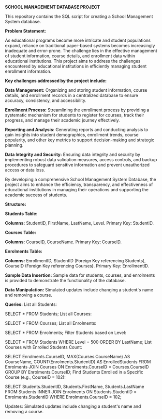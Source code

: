 **SCHOOL MANAGEMENT DATABASE PROJECT**

This repository contains the SQL script for creating a School Management System database.

**Problem Statement:** 

As educational programs become more intricate and student populations expand, reliance on traditional paper-based systems becomes increasingly inadequate and error-prone. The challenge lies in the effective management of student information, course details, and enrollment data within educational institutions. This project aims to address the challenges encountered by educational institutions in efficiently managing student enrollment information.

**Key challenges addressed by the project include:**

**Data Management:** Organizing and storing student information, course details, and enrollment records in a centralized database to ensure accuracy, consistency, and accessibility.

**Enrollment Process:** Streamlining the enrollment process by providing a systematic mechanism for students to register for courses, track their progress, and manage their academic journey effectively.

**Reporting and Analysis:** Generating reports and conducting analysis to gain insights into student demographics, enrollment trends, course popularity, and other key metrics to support decision-making and strategic planning.

**Data Integrity and Security:** Ensuring data integrity and security by implementing robust data validation measures, access controls, and backup procedures to safeguard sensitive information and prevent unauthorized access or data loss.

By developing a comprehensive School Management System Database, the project aims to enhance the efficiency, transparency, and effectiveness of educational institutions in managing their operations and supporting the academic success of students.

**Structure:**

**Students Table:**

**Columns:** StudentID, FirstName, LastName, Level. Primary Key: StudentID.

**Courses Table:**

**Columns:** CourseID, CourseName. Primary Key: CourseID.

**Enrolments Table:**

**Columns:** EnrollmentID, StudentID (Foreign Key referencing Students), CourseID (Foreign Key referencing Courses). Primary Key: EnrollmentID.

**Sample Data Insertion:** Sample data for students, courses, and enrolments is provided to demonstrate the functionality of the database.

**Data Manipulation:** Simulated updates include changing a student's name and removing a course.

**Queries:** List all Students:

SELECT * FROM Students; List all Courses:

SELECT * FROM Courses; List all Enrolments:

SELECT * FROM Enrolments; Filter Students based on Level:

SELECT * FROM Students WHERE Level = 500 ORDER BY LastName; List Courses with Enrolled Students Count:

SELECT Enrolments.CourseID, MAX(Courses.CourseName) AS CourseName, COUNT(Enrolments.StudentID) AS EnrolledStudents FROM Enrolments JOIN Courses ON Enrolments.CourseID = Courses.CourseID GROUP BY Enrolments.CourseID; Find Students Enrolled in a Specific Course (e.g., CourseID = 102):

SELECT Students.StudentID, Students.FirstName, Students.LastName FROM Students INNER JOIN Enrolments ON Students.StudentID = Enrolments.StudentID WHERE Enrolments.CourseID = 102;

Updates: Simulated updates include changing a student's name and removing a course.
